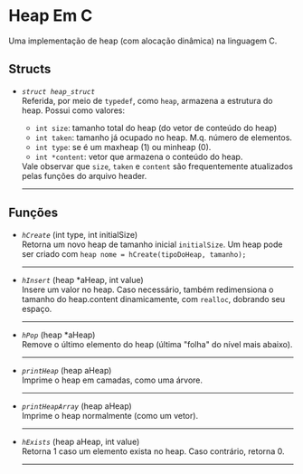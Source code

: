 <h1>Heap Em C</h1>
Uma implementação de heap (com alocação dinâmica) na linguagem C.</br>

<h2>Structs</h2>
<ul>
<li><i><code>struct heap_struct</code></i></li>
Referida, por meio de <code>typedef</code>, como <code>heap</code>, armazena a estrutura do heap. Possui como valores:
  <ul>
    <li><code>int size</code>: tamanho total do heap (do vetor de conteúdo do heap)</li>
    <li><code>int taken</code>: tamanho já ocupado no heap. M.q. número de elementos.</li>
    <li><code>int type</code>: se é um maxheap (1) ou minheap (0).</li>
    <li><code>int *content</code>: vetor que armazena o conteúdo do heap.</li>
  </ul>
  Vale observar que <code>size</code>, <code>taken</code> e <code>content</code> são frequentemente atualizados pelas funções do arquivo header.
<hr/>
</ul>

<h2>Funções</h2>
<ul>
<li><i><code>hCreate</code></i> (int type, int initialSize)</li>
  Retorna um novo heap de tamanho inicial <code>initialSize</code>. Um heap pode ser criado com <code>heap nome = hCreate(tipoDoHeap, tamanho);</code> 
<hr/>

<li><i><code>hInsert</code></i> (heap *aHeap, int value)</code></li>
  Insere um valor no heap. Caso necessário, também redimensiona o tamanho do heap.content dinamicamente, com <code>realloc</code>, dobrando seu espaço.
<hr/>

<li><i><code>hPop</code></i> (heap *aHeap)</code></li>
  Remove o último elemento do heap (última "folha" do nível mais abaixo).
<hr/>

<li><i><code>printHeap</code></i> (heap aHeap)</code></li>
  Imprime o heap em camadas, como uma árvore.
<hr/>

<li><i><code>printHeapArray</code></i> (heap aHeap)</code></li>
  Imprime o heap normalmente (como um vetor).
<hr/>

<li><i><code>hExists</code></i> (heap aHeap, int value)</code></li>
  Retorna 1 caso um elemento exista no heap. Caso contrário, retorna 0.
<hr/>
